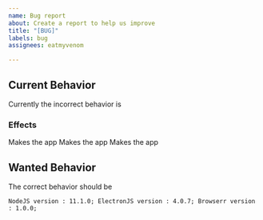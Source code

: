 ```yaml
---
name: Bug report
about: Create a report to help us improve
title: "[BUG]"
labels: bug
assignees: eatmyvenom

---
```


## Current Behavior
Currently the incorrect behavior is 

### Effects
Makes the app 
Makes the app 
Makes the app 

## Wanted Behavior
The correct behavior should be 

```NodeJS version : 11.1.0; ElectronJS version : 4.0.7; Browserr version : 1.0.0;```
